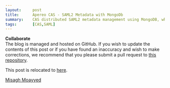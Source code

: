 ```yaml
---
layout:     post
title:      Apereo CAS - SAML2 Metadata with MongoDb
summary:    CAS distributed SAML2 metadata management using MongoDB, where you learn how to store metadata documents inside MongoDB for CAS as a SAML2 identity provider and all other registered SAML2 service providers.
tags:       [CAS,SAML]
---
```


<div class="alert alert-success">
  <strong>Collaborate</strong><br/>The blog is managed and hosted on GitHub. If you wish to update the contents of this post or if you have found an inaccuracy and wish to make corrections, we recommend that you please submit a pull request to <a href="https://github.com/apereo/apereo.github.io">this repository</a>.
</div>

This post is relocated to [here](https://fawnoos.com/2018/11/03/cas6-saml2-metadata-mongodb/).

[Misagh Moayyed](https://fawnoos.com)
